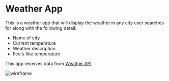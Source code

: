 # Weather App

This is a weather app that will display the weather in any city user searches for along with the following detail: 

* Name of city
* Current temperature 
* Weather description
* Feels-like temperature

This app receives data from [Weather API](https://openweathermap.org/api)

![wireframe](/img/wireframe)